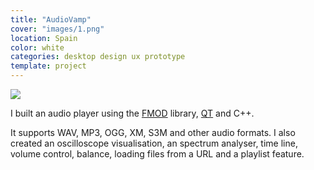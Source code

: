 ```yaml
---
title: "AudioVamp"
cover: "images/1.png"
location: Spain
color: white
categories: desktop design ux prototype
template: project
---
```


![](/work/audiovamp/images/1.png)

I built an audio player using the [FMOD](https://www.fmod.com/) library, [QT](https://www.qt.io/) and C++.

It supports WAV, MP3, OGG, XM, S3M and other audio formats. I also created an oscilloscope visualisation, an spectrum analyser, time line, volume control, balance, loading files from a URL and a playlist feature.

